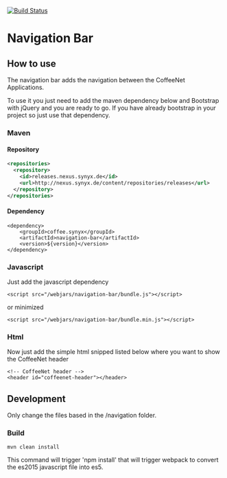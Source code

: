[![Build Status](https://travis-ci.org/coffeenet/coffeenet-navigation-bar.svg?branch=master)](https://travis-ci.org/coffeenet/coffeenet-navigation-bar)

# Navigation Bar

## How to use

The navigation bar adds the navigation between the CoffeeNet Applications.

To use it you just need to add the maven dependency below and Bootstrap with jQuery and you are ready to go.
If you have already bootstrap in your project so just use that dependency.

### Maven

#### Repository

```xml
<repositories>
  <repository>
    <id>releases.nexus.synyx.de</id>
    <url>http://nexus.synyx.de/content/repositories/releases</url>
  </repository>
</repositories>
```

#### Dependency

```
<dependency>
    <groupId>coffee.synyx</groupId>
    <artifactId>navigation-bar</artifactId>
    <version>${version}</version>
</dependency>
```

### Javascript

Just add the javascript dependency

```
<script src="/webjars/navigation-bar/bundle.js"></script>
```

or minimized

```
<script src="/webjars/navigation-bar/bundle.min.js"></script>
```

### Html

Now just add the simple html snipped listed below where you want to show the CoffeeNet header

```
<!-- CoffeeNet header -->
<header id="coffeenet-header"></header>
```

## Development

Only change the files based in the /navigation folder.

### Build

```
mvn clean install
```

This command will trigger 'npm install' that will trigger webpack to convert the es2015 javascript file into es5.
